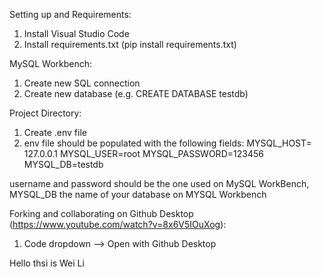 Setting up and Requirements:
1. Install Visual Studio Code 
2. Install requirements.txt (pip install requirements.txt)

MySQL Workbench:
1. Create new SQL connection
2. Create new database (e.g. CREATE DATABASE testdb)

Project Directory:
1. Create .env file
2. env file should be populated with the following fields:
MYSQL_HOST= 127.0.0.1
MYSQL_USER=root 
MYSQL_PASSWORD=123456
MYSQL_DB=testdb

username and password should be the one used on MySQL WorkBench, MYSQL_DB the name of your database on MYSQL Workbench

Forking and collaborating on Github Desktop (https://www.youtube.com/watch?v=8x6V5IOuXog):
1. Code dropdown --> Open with Github Desktop 


Hello thsi is Wei Li